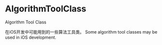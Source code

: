 # AlgorithmToolClass
Algorithm Tool Class

在iOS开发中可能用到的一些算法工具类。
Some algorithm tool classes may be used in iOS development.
